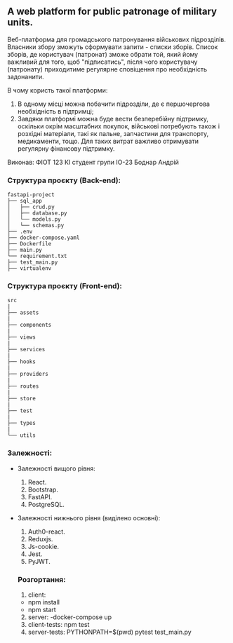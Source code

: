 ## A web platform for public patronage of military units.
Веб-платформа для громадського патронування військових підрозділів. 
Власники збору зможуть сформувати запити - списки зборів.
Cписок зборів, де користувач (патронат) зможе обрати той, який йому важливий для того, щоб "підписатись", після чого користувачу (патронату) приходитиме регулярне сповіщення про необхідність задонанити.

В чому користь такої платформи: 
  1. В одному місці можна побачити підрозділи, де є першочергова необхідність в підтримці;
  2. Завдяки платформі можна буде вести безперебійну підтримку, оскільки окрім масштабних покупок, військові потребують також і розхідні матеріали, такі як пальне, запчастини для транспорту, медикаменти, тощо. Для таких витрат важливо отримувати регулярну фінансову підтримку.

Виконав:
ФІОТ 123 КІ
студент групи ІО-23
Боднар Андрій

### Структура проєкту (Back-end):
```
fastapi-project
├── sql_app
│   ├── crud.py
│   ├── database.py
│   └── models.py
│   └── schemas.py
├── .env
├── docker-compose.yaml
├── Dockerfile
├── main.py
└── requirement.txt
├── test_main.py
├── virtualenv

```
### Структура проєкту (Front-end):
```
src
|
├── assets
|
├── components
|
├── views   
|
├── services
|
├── hooks
|
├── providers
|
├── routes
|
├── store
|
├── test
|
├── types
|
└── utils
```
### Залежності:
- Залежності вищого рівня:
  1. React.
  2. Bootstrap.
  3. FastAPI.
  4. PostgreSQL.
- Залежності нижнього рівня (виділено основні):
  1. Auth0-react.
  2. Reduxjs.
  3. Js-cookie.
  4. Jest.
  5. PyJWT.
  
  ### Розгортання:
  1. client:
    - npm install
    - npm start
  2. server:
    -docker-compose up
  3. client-tests: npm test
  4. server-tests: PYTHONPATH=$(pwd) pytest test_main.py
